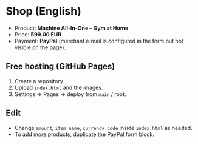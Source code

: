 
# Shop (English)

- Product: **Machine All‑In‑One – Gym at Home**
- Price: **599.00 EUR**
- Payment: **PayPal** (merchant e‑mail is configured in the form but not visible on the page).

## Free hosting (GitHub Pages)
1) Create a repository.
2) Upload `index.html` and the images.
3) Settings → Pages → deploy from `main` / root.

## Edit
- Change `amount`, `item_name`, `currency_code` inside `index.html` as needed.
- To add more products, duplicate the PayPal form block.
